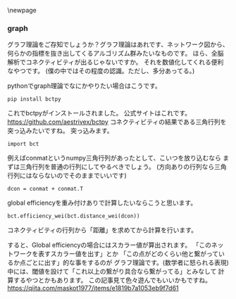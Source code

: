 
\newpage
### graph

グラフ理論をご存知でしょうか？グラフ理論はあれです、ネットワーク図から、
何らかの指標を抜き出してくるアルゴリズム群みたいなものです。
ほら、全脳解析でコネクティビティが出るじゃないですか。
それを数値化してくれる便利なやつです。
(僕の中ではその程度の認識。ただし、多分あってる。)

pythonでgraph理論でなにかやりたい場合はこうです。

```{frame=single}
pip install bctpy
```
これでbctpyがインストールされました。
公式サイトはこれです。
https://github.com/aestrivex/bctpy
コネクティビティの結果である三角行列を突っ込みたいですね。
突っ込みます。

```{frame=single}
import bct
```

例えばconmatというnumpy三角行列があったとして、こいつを放り込むなら
まずは三角行列を普通の行列にしてやるべきでしょう。
(方向ありの行列なら三角行列にはならないのでそのままでいいです)

```{frame=single}
dcon = conmat + conmat.T
```

global efficiencyを重み付けありで計算したいならこうと思います。

```{frame=single}
bct.efficiency_wei(bct.distance_wei(dcon))
```
コネクティビティの行列から「距離」を求めてから計算を行います。

すると、Global efficiencyの場合にはスカラー値が算出されます。
「このネットワークを表すスカラー値を出す」とか
「この点がどのくらい他と繋がっているか点ごとに出す」的な事をするのが
グラフ理論です。(数学者に怒られる表現)
中には、閾値を設けて「これ以上の繋がり具合なら繋がってる」とみなして
計算するやつとかもあります。
この記事見て色々遊んでもいいかもですね。
https://qiita.com/maskot1977/items/e1819b7a1053eb9f7d61
